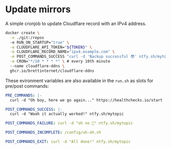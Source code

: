 # Update mirrors

A simple cronjob to update Cloudflare record with an IPv4 address.

```sh
docker create \
  -v ./git:/repos
  -e RUN_ON_STARTUP="true" \
  -e CLOUDFLARE_API_TOKEN="${TOKEN}" \
  -e CLOUDFLARE_RECORD_NAME="ipv4.example.com" \
  -e POST_COMMANDS_SUCCESS "curl -d 'Backup successful 😎' ntfy.sh/mytopic" \
  -e CRON="*/10 * * * *" \ # every 10th minute
  --name cloudflare-ddns \
  ghcr.io/brettinternet/cloudflare-ddns
```

These evironment variables are also available in the `run.sh` as slots for pre/post commands:

```yaml
PRE_COMMANDS: |-
  curl -d "Oh boy, here we go again..." https://healthchecks.io/start

POST_COMMANDS_SUCCESS: |-
  curl -d "Woah it actually worked!" ntfy.sh/mytopic

POST_COMMANDS_FAILURE: curl -d "oh no 🫨" ntfy.sh/mytopic

POST_COMMANDS_INCOMPLETE: /config/uh-oh.sh

POST_COMMANDS_EXIT: curl -d "All done!" ntfy.sh/mytopic
```
